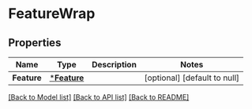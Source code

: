 # FeatureWrap

## Properties
Name | Type | Description | Notes
------------ | ------------- | ------------- | -------------
**Feature** | [***Feature**](Feature.md) |  | [optional] [default to null]

[[Back to Model list]](../README.md#documentation-for-models) [[Back to API list]](../README.md#documentation-for-api-endpoints) [[Back to README]](../README.md)


